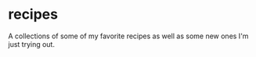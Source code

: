 recipes
=======

A collections of some of my favorite recipes as well as some new ones I'm just trying out.
